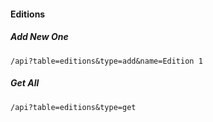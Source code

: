 #### Editions

##### Add New One 
    /api?table=editions&type=add&name=Edition 1
  
##### Get All
    /api?table=editions&type=get

